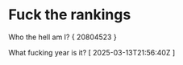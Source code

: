 # Fuck the rankings

Who the hell am I?
{ 20804523 }

What fucking year is it?
[ 2025-03-13T21:56:40Z ]

